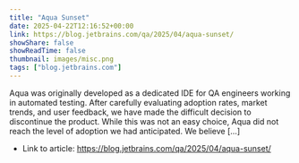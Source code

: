 ```yaml
---
title: "Aqua Sunset"
date: 2025-04-22T12:16:52+00:00
link: https://blog.jetbrains.com/qa/2025/04/aqua-sunset/
showShare: false
showReadTime: false
thumbnail: images/misc.png
tags: ["blog.jetbrains.com"]
---
```

Aqua was originally developed as a dedicated IDE for QA engineers working in automated testing. After carefully evaluating adoption rates, market trends, and user feedback, we have made the difficult decision to discontinue the product. While this was not an easy choice, Aqua did not reach the level of adoption we had anticipated. We believe […]

- Link to article: https://blog.jetbrains.com/qa/2025/04/aqua-sunset/